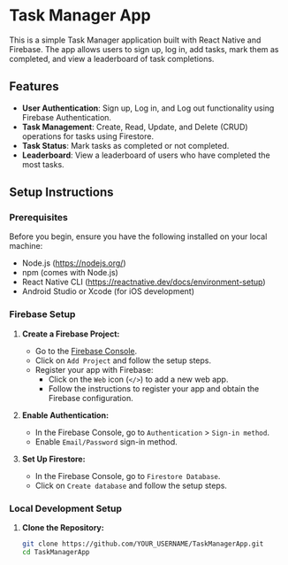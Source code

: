 # Task Manager App

This is a simple Task Manager application built with React Native and Firebase. The app allows users to sign up, log in, add tasks, mark them as completed, and view a leaderboard of task completions.

## Features

- **User Authentication**: Sign up, Log in, and Log out functionality using Firebase Authentication.
- **Task Management**: Create, Read, Update, and Delete (CRUD) operations for tasks using Firestore.
- **Task Status**: Mark tasks as completed or not completed.
- **Leaderboard**: View a leaderboard of users who have completed the most tasks.

## Setup Instructions

### Prerequisites

Before you begin, ensure you have the following installed on your local machine:

- Node.js (https://nodejs.org/)
- npm (comes with Node.js)
- React Native CLI (https://reactnative.dev/docs/environment-setup)
- Android Studio or Xcode (for iOS development)

### Firebase Setup

1. **Create a Firebase Project:**
   - Go to the [Firebase Console](https://console.firebase.google.com/).
   - Click on `Add Project` and follow the setup steps.
   - Register your app with Firebase:
     - Click on the `Web` icon (`</>`) to add a new web app.
     - Follow the instructions to register your app and obtain the Firebase configuration.

2. **Enable Authentication:**
   - In the Firebase Console, go to `Authentication` > `Sign-in method`.
   - Enable `Email/Password` sign-in method.

3. **Set Up Firestore:**
   - In the Firebase Console, go to `Firestore Database`.
   - Click on `Create database` and follow the setup steps.

### Local Development Setup

1. **Clone the Repository:**
   ```bash
   git clone https://github.com/YOUR_USERNAME/TaskManagerApp.git
   cd TaskManagerApp
